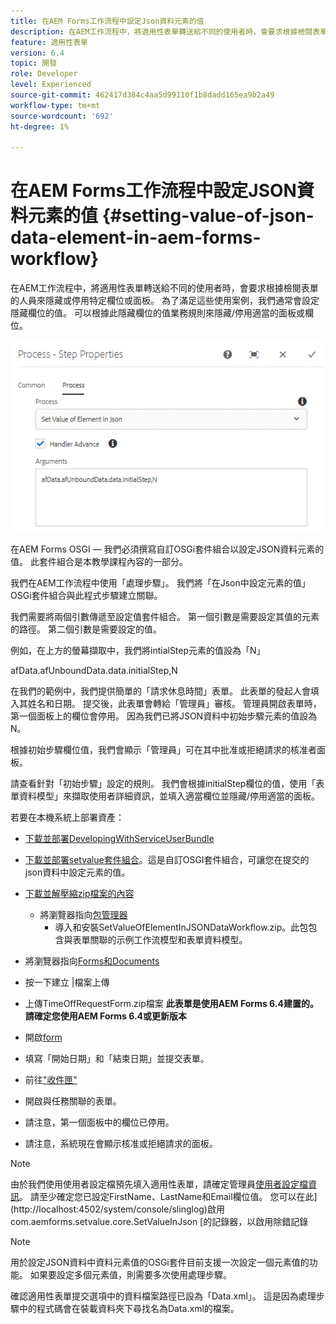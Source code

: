 ```yaml
---
title: 在AEM Forms工作流程中設定Json資料元素的值
description: 在AEM工作流程中，將適用性表單轉送給不同的使用者時，會要求根據檢閱表單的人員來隱藏或停用特定欄位或面板。 為了滿足這些使用案例，我們通常會設定隱藏欄位的值。 可以根據此隱藏欄位的值業務規則來隱藏/停用適當的面板或欄位。
feature: 適用性表單
version: 6.4
topic: 開發
role: Developer
level: Experienced
source-git-commit: 462417d384c4aa5d99110f1b8dadd165ea9b2a49
workflow-type: tm+mt
source-wordcount: '692'
ht-degree: 1%

---
```



# 在AEM Forms工作流程中設定JSON資料元素的值 {#setting-value-of-json-data-element-in-aem-forms-workflow}

在AEM工作流程中，將適用性表單轉送給不同的使用者時，會要求根據檢閱表單的人員來隱藏或停用特定欄位或面板。 為了滿足這些使用案例，我們通常會設定隱藏欄位的值。 可以根據此隱藏欄位的值業務規則來隱藏/停用適當的面板或欄位。

![在json資料中設定元素的值](assets/capture-3.gif)

在AEM Forms OSGI — 我們必須撰寫自訂OSGi套件組合以設定JSON資料元素的值。 此套件組合是本教學課程內容的一部分。

我們在AEM工作流程中使用「處理步驟」。 我們將「在Json中設定元素的值」OSGi套件組合與此程式步驟建立關聯。

我們需要將兩個引數傳遞至設定值套件組合。 第一個引數是需要設定其值的元素的路徑。 第二個引數是需要設定的值。

例如，在上方的螢幕擷取中，我們將intialStep元素的值設為「N」

afData.afUnboundData.data.initialStep,N

在我們的範例中，我們提供簡單的「請求休息時間」表單。 此表單的發起人會填入其姓名和日期。 提交後，此表單會轉給「管理員」審核。 管理員開啟表單時，第一個面板上的欄位會停用。 因為我們已將JSON資料中初始步驟元素的值設為N。

根據初始步驟欄位值，我們會顯示「管理員」可在其中批准或拒絕請求的核准者面板。

請查看針對「初始步驟」設定的規則。 我們會根據initialStep欄位的值，使用「表單資料模型」來擷取使用者詳細資訊，並填入適當欄位並隱藏/停用適當的面板。

若要在本機系統上部署資產：

* [下載並部署DevelopingWithServiceUserBundle](/help/forms/assets/common-osgi-bundles/DevelopingWithServiceUser.jar)

* [下載並部署setvalue套件組合](/help/forms/assets/common-osgi-bundles/SetValueApp.core-1.0-SNAPSHOT.jar)。這是自訂OSGI套件組合，可讓您在提交的json資料中設定元素的值。

* [下載並解壓縮zip檔案的內容](assets/set-value-jsondata.zip)
   * 將瀏覽器指向[包管理器](http://localhost:4502/crx/packmgr/index.jsp)
      * 導入和安裝SetValueOfElementInJSONDataWorkflow.zip。此包包含與表單關聯的示例工作流模型和表單資料模型。

* 將瀏覽器指向[Forms和Documents](http://localhost:4502/aem/forms.html/content/dam/formsanddocuments)
* 按一下建立 |檔案上傳
* 上傳TimeOffRequestForm.zip檔案
   **此表單是使用AEM Forms 6.4建置的。請確定您使用AEM Forms 6.4或更新版本**
* 開啟[form](http://localhost:4502/content/dam/formsanddocuments/timeoffrequest/jcr:content?wcmmode=disabled)
* 填寫「開始日期」和「結束日期」並提交表單。
* 前往[&quot;收件匣&quot;](http://localhost:4502/aem/inbox)
* 開啟與任務關聯的表單。
* 請注意，第一個面板中的欄位已停用。
* 請注意，系統現在會顯示核准或拒絕請求的面板。

>[!NOTE]
>
>由於我們使用使用者設定檔預先填入適用性表單，請確定管理員[使用者設定檔資訊](http://localhost:4502/security/users.html)。 請至少確定您已設定FirstName、LastName和Email欄位值。
>您可以在此](http://localhost:4502/system/console/slinglog)啟用com.aemforms.setvalue.core.SetValueInJson [的記錄器，以啟用除錯記錄

>[!NOTE]
>
>用於設定JSON資料中資料元素值的OSGi套件目前支援一次設定一個元素值的功能。 如果要設定多個元素值，則需要多次使用處理步驟。
>
>確認適用性表單提交選項中的資料檔案路徑已設為「Data.xml」。 這是因為處理步驟中的程式碼會在裝載資料夾下尋找名為Data.xml的檔案。

